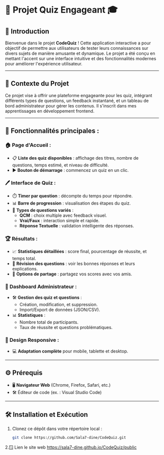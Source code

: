 # 🧩 Projet Quiz Engageant 🎓

## 🌟 Introduction

Bienvenue dans le projet **CodeQuiz** ! Cette application interactive a pour objectif de permettre aux utilisateurs de tester leurs connaissances sur divers sujets de manière amusante et dynamique. Le projet a été conçu en mettant l'accent sur une interface intuitive et des fonctionnalités modernes pour améliorer l'expérience utilisateur.

---

## 📝 Contexte du Projet

Ce projet vise à offrir une plateforme engageante pour les quiz, intégrant différents types de questions, un feedback instantané, et un tableau de bord administrateur pour gérer les contenus. Il s'inscrit dans mes apprentissages en développement frontend.

---

## 🎯 **Fonctionnalités principales :**

### 🏠 **Page d'Accueil :**

- 📋 **Liste des quiz disponibles** : affichage des titres, nombre de questions, temps estimé, et niveau de difficulté.
- ▶️ **Bouton de démarrage** : commencez un quiz en un clic.

### 🖊️ **Interface de Quiz :**

- ⏱️ **Timer par question** : décompte du temps pour répondre.
- 📊 **Barre de progression** : visualisation des étapes du quiz.
- 🔄 **Types de questions variés** :
  - **QCM** : choix multiple avec feedback visuel.
  - **Vrai/Faux** : interaction simple et rapide.
  - **Réponse Textuelle** : validation intelligente des réponses.

### 🏆 **Résultats :**

- 📈 **Statistiques détaillées** : score final, pourcentage de réussite, et temps total.
- 🔄 **Révision des questions** : voir les bonnes réponses et leurs explications.
- 🔗 **Options de partage** : partagez vos scores avec vos amis.

### 🔧 **Dashboard Administrateur :**

- 🛠️ **Gestion des quiz et questions** :
  - Création, modification, et suppression.
  - Import/Export de données (JSON/CSV).
- 📊 **Statistiques** :
  - Nombre total de participants.
  - Taux de réussite et questions problématiques.

### 📱 **Design Responsive :**

- 💻 **Adaptation complète** pour mobile, tablette et desktop.

---

## ⚙️ Prérequis

- 🖥️ **Navigateur Web** (Chrome, Firefox, Safari, etc.)
- 🛠️ Éditeur de code (ex. : Visual Studio Code)

---

## 🛠️ Installation et Exécution

1. Clonez ce dépôt dans votre répertoire local :
   ```bash
   git clone https://github.com/Sala7-dine/CodeQuiz.git

2.🪟 Lien le site web 
  https://sala7-dine.github.io/CodeQuiz/public
